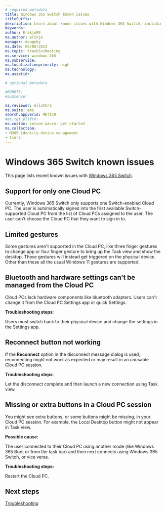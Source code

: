 ```yaml
---
# required metadata
title: Windows 365 Switch known issues
titleSuffix:
description: Learn about known issues with Windows 365 Switch, including workarounds and updated fixes.
keywords:
author: ErikjeMS  
ms.author: erikje
manager: dougeby
ms.date: 08/08/2023
ms.topic: troubleshooting
ms.service: windows-365
ms.subservice: 
ms.localizationpriority: high
ms.technology:
ms.assetid: 

# optional metadata

#ROBOTS:
#audience:

ms.reviewer: elluthra
ms.suite: ems
search.appverid: MET150
#ms.tgt_pltfrm:
ms.custom: intune-azure; get-started
ms.collection:
- M365-identity-device-management
- tier2
---
```


# Windows 365 Switch known issues

This page lists recent known issues with [Windows 365 Switch](windows-365-switch-overview.md).

## Support for only one Cloud PC

Currently, Windows 365 Switch only supports one Switch-enabled Cloud PC. The user is automatically signed into the first available Switch-supported Cloud PC from the list of Cloud PCs assigned to the user. The user can’t choose the Cloud PC that they want to sign in to.

## Limited gestures

Some gestures aren't supported in the Cloud PC, like three finger gestures to change app or four finger gesture to bring up the Task view and show the desktop. These gestures will instead get triggered on the physical device. Other than these all the usual Windows 11 gestures are supported.

## Bluetooth and hardware settings can't be managed from the Cloud PC

Cloud PCs lack hardware components like bluetooth adapters. Users can't change it from the Cloud PC Settings app or quick Settings. 

**Troubleshooting steps**:

Users must switch back to their physical device and change the settings in the Settings app.

## Reconnect button not working

If the **Reconnect** option in the disconnect message dialog is used, reconnecting might not work as expected or may result in an unusable Cloud PC session.

**Troubleshooting steps**:

Let the disconnect complete and then launch a new connection using Task view.

## Missing or extra buttons in a Cloud PC session

You might see extra buttons, or some buttons might be missing, in your Cloud PC session. For example, the Local Desktop button might not appear in Task view.

**Possible  cause:**

The user connected to their Cloud PC using another mode (like Windows 365 Boot or from the task bar) and then next connects using Windows 365 Switch, or vice versa.

**Troubleshooting steps:**

Restart the Cloud PC.

<!-- ########################## -->
## Next steps

[Troubleshooting](troubleshooting.md)

